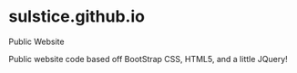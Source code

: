 # sulstice.github.io
Public Website

Public website code based off BootStrap CSS, HTML5, and a little JQuery!
